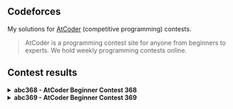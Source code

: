 ## Codeforces

My solutions for [AtCoder](https://atcoder.jp/) (competitive programming) contests.

> AtCoder is a programming contest site for anyone from beginners to experts. We hold weekly programming contests online.

## Contest results

<details>
  <summary>
    <b>abc368 - AtCoder Beginner Contest 368</b>
  </summary>

  - [abc368 - AtCoder Beginner Contest 368](https://atcoder.jp/contests/abc368)
  - Final standing: **4323<sup>rd</sup> / 9832**
  - Score: **600**, Time: **15:47**
  - Rating change: **55** _(now 54, gray)_

  | Problem | Solved time + Penalties | Solution |
  |--|--|--|
  | A - [Cut](https://atcoder.jp/contests/abc368/tasks/abc368_a) | ✅ 04:46  | [A.py](./Contests/abc368_AtCoderBeginnerContest368/A.py) |
  | B - [Decrease 2 max elements](https://atcoder.jp/contests/abc368/tasks/abc368_b) | ✅ 08:47  | [B.py](./Contests/abc368_AtCoderBeginnerContest368/B.py) |
  | C - [Triple Attack](https://atcoder.jp/contests/abc368/tasks/abc368_c) | ✅ 15:47  | [C.py](./Contests/abc368_AtCoderBeginnerContest368/C.py) |
  | D - [Minimum Steiner Tree](https://atcoder.jp/contests/abc368/tasks/abc368_d) | ❌  | - |
  | E - [Train Delay](https://atcoder.jp/contests/abc368/tasks/abc368_e) | ❌  | - |
  | F - [Dividing Game](https://atcoder.jp/contests/abc368/tasks/abc368_f) | ❌  | - |
  | G - [Add and Multiply Queries](https://atcoder.jp/contests/abc368/tasks/abc368_g) | ❌  | - |
</details>

<details>
  <summary>
    <b>abc369 - AtCoder Beginner Contest 369</b>
  </summary>

  - [abc369 - AtCoder Beginner Contest 369](https://atcoder.jp/contests/abc369)
  - Final standing: **4231<sup>st</sup> / 9692**
  - Score: **1000**, Time: **81:31**
  - Rating change: **+112** _(now 166, gray)_

  | Problem | Solved time + Penalties | Solution |
  |--|--|--|
  | A - [369](https://atcoder.jp/contests/abc369/tasks/abc369_a) | ✅ 04:53  | [A.py](./Contests/abc369_AtCoderBeginnerContest369/A.py) |
  | B - [Piano 3](https://atcoder.jp/contests/abc369/tasks/abc369_b) | ✅ 08:34  | [B.py](./Contests/abc369_AtCoderBeginnerContest369/B.py) |
  | C - [Count Arithmetic Subarrays](https://atcoder.jp/contests/abc369/tasks/abc369_c) | ✅ 61:31 _(1x penalties)_ | [C.py](./Contests/abc369_AtCoderBeginnerContest369/C.py) |
  | D - [Bonus EXP](https://atcoder.jp/contests/abc369/tasks/abc369_d) | ✅ 41:39 _(3x penalties)_ | [D.py](./Contests/abc369_AtCoderBeginnerContest369/D.py) |
  | E - [Sightseeing Tour](https://atcoder.jp/contests/abc369/tasks/abc369_e) | ❌  | - |
  | F - [Gather Coins](https://atcoder.jp/contests/abc369/tasks/abc369_f) | ❌  | - |
  | G - [As far as possible](https://atcoder.jp/contests/abc369/tasks/abc369_g) | ❌  | - |
</details>
